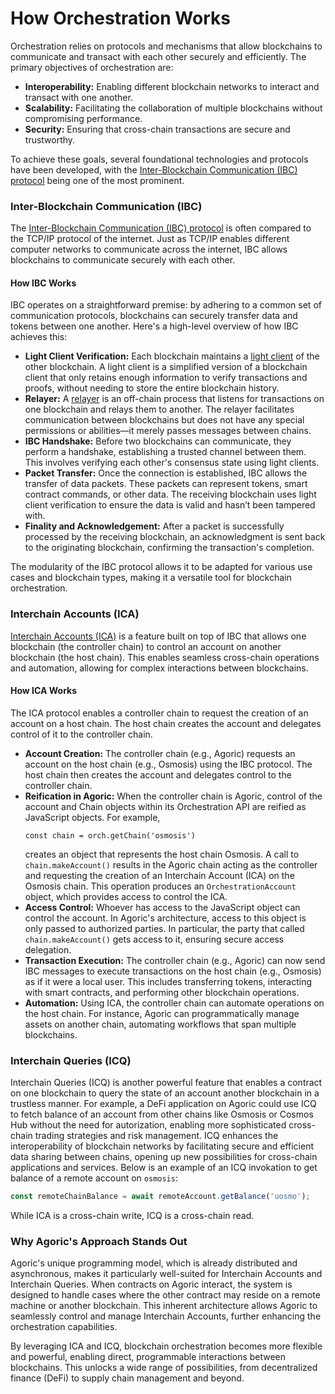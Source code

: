 # How Orchestration Works

Orchestration relies on protocols and mechanisms that allow blockchains to
communicate and transact with each other securely and efficiently. The primary
objectives of orchestration are:

- **Interoperability:** Enabling different blockchain networks to interact and
  transact with one another.
- **Scalability:** Facilitating the collaboration of multiple blockchains
  without compromising performance.
- **Security:** Ensuring that cross-chain transactions are secure and
  trustworthy.

To achieve these goals, several foundational technologies and protocols have
been developed, with the [Inter-Blockchain Communication (IBC) protocol](https://ibcprotocol.org/) being
one of the most prominent.

### Inter-Blockchain Communication (IBC)

The [Inter-Blockchain Communication (IBC) protocol](https://ibcprotocol.org/)
is often compared to the TCP/IP protocol of the internet. Just as TCP/IP enables
different computer networks to communicate across the internet, IBC allows
blockchains to communicate securely with each other.

#### How IBC Works

IBC operates on a straightforward premise: by adhering to a common set
of communication protocols, blockchains can securely transfer data and
tokens between one another. Here's a high-level overview of how IBC
achieves this:

- **Light Client Verification:** Each blockchain maintains a
  [light client](https://github.com/cosmos/ibc-go/blob/34628eb0c1ca0ca9721c6e3923cf048e1172b8b0/docs/docs/03-light-clients/01-developer-guide/01-overview.md)
  of the other blockchain. A light client is a simplified version of a
  blockchain client that only retains enough information to verify
  transactions and proofs, without needing to store the entire blockchain
  history.
- **Relayer:** A [relayer](https://github.com/cosmos/relayer) is an
  off-chain process that listens for transactions on one blockchain and
  relays them to another. The relayer facilitates communication between
  blockchains but does not have any special permissions or abilities—it
  merely passes messages between chains.
- **IBC Handshake:** Before two blockchains can communicate, they perform
  a handshake, establishing a trusted channel between them. This involves
  verifying each other's consensus state using light clients.
- **Packet Transfer:** Once the connection is established, IBC allows
  the transfer of data packets. These packets can represent tokens, smart
  contract commands, or other data. The receiving blockchain uses light
  client verification to ensure the data is valid and hasn’t been tampered
  with.
- **Finality and Acknowledgement:** After a packet is successfully
  processed by the receiving blockchain, an acknowledgment is sent back
  to the originating blockchain, confirming the transaction's completion.

The modularity of the IBC protocol allows it to be adapted for various
use cases and blockchain types, making it a versatile tool for blockchain
orchestration.

### Interchain Accounts (ICA)

[Interchain Accounts (ICA)](https://github.com/cosmos/ibc/blob/main/spec/app/ics-027-interchain-accounts/README.md)
is a feature built on top of IBC that allows one blockchain (the
controller chain) to control an account on another blockchain (the
host chain). This enables seamless cross-chain operations and automation,
allowing for complex interactions between blockchains.

#### How ICA Works

The ICA protocol enables a controller chain to request the creation of an
account on a host chain. The host chain creates the account and delegates
control of it to the controller chain.

- **Account Creation:** The controller chain (e.g., Agoric) requests an
  account on the host chain (e.g., Osmosis) using the IBC protocol. The
  host chain then creates the account and delegates control to the
  controller chain.
- **Reification in Agoric:** When the controller chain is Agoric, control
  of the account and Chain objects within its Orchestration
  API are reified as JavaScript objects. For example,
  ```
  const chain = orch.getChain('osmosis')
  ```
  creates an object that represents the host chain Osmosis. A call to
  `chain.makeAccount()` results in the Agoric chain acting as the controller
  and requesting the creation of an Interchain Account (ICA) on the Osmosis
  chain. This operation produces an `OrchestrationAccount` object, which
  provides access to control the ICA.
- **Access Control:** Whoever has access to the JavaScript object can
  control the account. In Agoric's architecture, access to this object is
  only passed to authorized parties. In particular, the party that called
  `chain.makeAccount()` gets access to it, ensuring secure access
  delegation.
- **Transaction Execution:** The controller chain (e.g., Agoric) can now
  send IBC messages to execute transactions on the host chain (e.g., Osmosis)
  as if it were a local user. This includes transferring tokens, interacting
  with smart contracts, and performing other blockchain operations.
- **Automation:** Using ICA, the controller chain can automate operations
  on the host chain. For instance, Agoric can programmatically manage assets
  on another chain, automating workflows that span multiple blockchains.

### Interchain Queries (ICQ)

Interchain Queries (ICQ) is another powerful feature that enables a contract on
one blockchain to query the state of an account another blockchain in a
trustless manner. For example, a DeFi application on Agoric could use ICQ to
fetch balance of an account from other chains like Osmosis or Cosmos Hub
without the need for autorization, enabling more sophisticated cross-chain
trading strategies and risk management. ICQ enhances the interoperability of
blockchain networks by facilitating secure and efficient data sharing between
chains, opening up new possibilities for cross-chain applications and services.
Below is an example of an ICQ invokation to get balance of a remote account on
`osmosis`:

```js
const remoteChainBalance = await remoteAccount.getBalance('uosmo');
```

While ICA is a cross-chain write, ICQ is a cross-chain read.

### Why Agoric's Approach Stands Out

Agoric's unique programming model, which is already distributed and
asynchronous, makes it particularly well-suited for Interchain Accounts and
Interchain Queries. When contracts on Agoric interact, the system is designed
to handle cases where the other contract may reside on a remote machine or
another blockchain. This inherent architecture allows Agoric to seamlessly
control and manage Interchain Accounts, further enhancing the orchestration
capabilities.

By leveraging ICA and ICQ, blockchain orchestration becomes more flexible and
powerful, enabling direct, programmable interactions between blockchains. This
unlocks a wide range of possibilities, from decentralized finance (DeFi) to
supply chain management and beyond.
